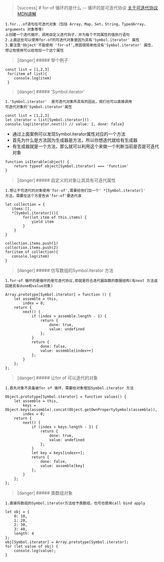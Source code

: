 >[success] # for-of 循环的是什么 -- 循环的是可迭代协议
[关于可迭代协议MDN讲解](https://developer.mozilla.org/zh-CN/docs/Web/JavaScript/Reference/Iteration_protocols#%E5%8F%AF%E8%BF%AD%E4%BB%A3%E5%8D%8F%E8%AE%AE)
~~~
1.for...of语句在可迭代对象（包括 Array，Map，Set，String，TypedArray，arguments 对象等等）
上创建一个迭代循环，调用自定义迭代钩子，并为每个不同属性的值执行语句
2.上面这些可以使用for-of的可迭代对象是因为具有'Symbol.iterator' 属性
3.要注意'Object'不能使用 'for-of',原因很简单他没有'Symbol.iterator' 属性，
想让他使用可以给他加一个这个属性
~~~
>[danger] ##### 举个例子
~~~
const list = [1,2,3]
 for(item of list){
    console.log(item)
 }
~~~
>[danger] ##### 'Symbol.iterator' 
~~~
1.'Symbol.iterator'  是可迭代对象所具有的因此，我们也可以直接调用
可迭代对象的'Symbol.iterator'属性 
~~~
~~~
const list = [1,2,3]
let iterator = list[Symbol.iterator]()
console.log(iterator.next()) // value: 1, done: false}
~~~
* 通过上面案例可以发现Symbol.iterator属性对应的一个方法
* 首先为什么是方法因为生成器是方法，所以你想迭代就给有生成器
* 有生成器就是一个方法，那么就可以利用这个来做一个判断当前是否是可迭代对象
~~~
function isIterable(object) {
    return typeof object[Symbol.iterator] === 'function'
}
~~~
>[danger] ##### 自定义的对象让其具有可迭代属性
~~~
1.想让不可迭代的对象使用'for-of',需要给他们加一个' *[Symbol.iterator]'
方法，需要在这个方里告诉'for-of'要迭代谁
~~~
~~~
let collection = {
   items:[],
   *[Symbol.iterator](){
        for(let item of this.items) {
            yield item
        }
    }
}

collection.items.push(1)
collection.items.push(2)
for(item of collection){
   console.log(item)
}
~~~
>[danger] ##### 仿写数组的Symbol.iterator 方法
~~~
1.for-of 循环的是循环的是可迭代协议,即就是符合迭代器函数的数据结构(有next 方法返回是具有done和value对象)
~~~
~~~
Array.prototype[Symbol.iterator] = function () {
    let assemble = this,
        index = 0;
    return {
        next() {
            if (index > assemble.length - 1) {
                return {
                    done: true,
                    value: undefined
                };
            }
            return {
                done: false,
                value: assemble[index++]
            };
        }
    };
};
~~~
>[danger] ##### 让for of 可以迭代的对象
~~~
1.首先对象不具备被for of 循环，需要给对象增加Symbol.iterator 方法
~~~
~~~
Object.prototype[Symbol.iterator] = function values() {
    let assemble = this,
        keys = Object.keys(assemble).concat(Object.getOwnPropertySymbols(assemble)),
        index = 0;
    return {
        next() {
            if (index > keys.length - 1) {
                return {
                    done: true,
                    value: undefined
                };
            }
            let key = keys[index++];
            return {
                done: false,
                value: assemble[key]
            };
        }
    };
};
~~~
>[danger] ##### 类数组对象
~~~
1.直接将数组的Symbol.iterator方法给予类数组，也可也使用call bind apply 
~~~
~~~
let obj = {
    0: 10,
    1: 20,
    2: 30,
    3: 40,
    length: 4
};
obj[Symbol.iterator] = Array.prototype[Symbol.iterator];
for (let value of obj) {
    console.log(value);
}
~~~